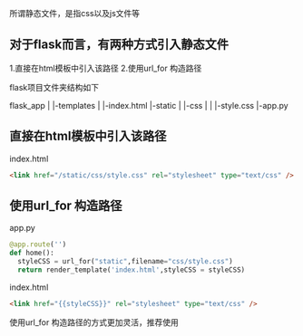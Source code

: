 所谓静态文件，是指css以及js文件等

## 对于flask而言，有两种方式引入静态文件

1.直接在html模板中引入该路径
2.使用url_for 构造路径

flask项目文件夹结构如下

flask_app
|
|-templates
| |-index.html
|-static
| |-css
| | |-style.css
|-app.py


## 直接在html模板中引入该路径

index.html

```html
<link href="/static/css/style.css" rel="stylesheet" type="text/css" />
```

## 使用url_for 构造路径

app.py

```python
@app.route('')
def home():
  styleCSS = url_for("static",filename="css/style.css")
  return render_template('index.html',styleCSS = styleCSS)
```

index.html

```html
<link href="{{styleCSS}}" rel="stylesheet" type="text/css" />
```

使用url_for 构造路径的方式更加灵活，推荐使用